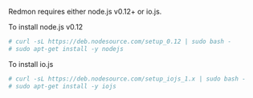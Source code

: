 Redmon requires either node.js v0.12+ or io.js. 

To install node.js v0.12
```bash
# curl -sL https://deb.nodesource.com/setup_0.12 | sudo bash -
# sudo apt-get install -y nodejs
```

To install io.js
```bash
# curl -sL https://deb.nodesource.com/setup_iojs_1.x | sudo bash -
# sudo apt-get install -y iojs
```



